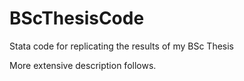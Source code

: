 # BScThesisCode
Stata code for replicating the results of my BSc Thesis

More extensive description follows.
